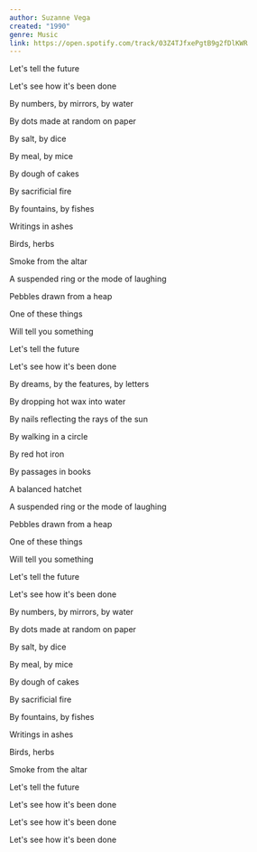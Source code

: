 ```yaml
---
author: Suzanne Vega
created: "1990"
genre: Music
link: https://open.spotify.com/track/03Z4TJfxePgtB9g2fDlKWR
---
```


Let's tell the future

Let's see how it's been done

By numbers, by mirrors, by water

By dots made at random on paper

By salt, by dice

By meal, by mice

By dough of cakes

By sacrificial fire

By fountains, by fishes

Writings in ashes

Birds, herbs

Smoke from the altar

A suspended ring or the mode of laughing

Pebbles drawn from a heap

One of these things

Will tell you something

Let's tell the future

Let's see how it's been done

By dreams, by the features, by letters

By dropping hot wax into water

By nails reflecting the rays of the sun

By walking in a circle

By red hot iron

By passages in books

A balanced hatchet

A suspended ring or the mode of laughing

Pebbles drawn from a heap

One of these things

Will tell you something

Let's tell the future

Let's see how it's been done

By numbers, by mirrors, by water

By dots made at random on paper

By salt, by dice

By meal, by mice

By dough of cakes

By sacrificial fire

By fountains, by fishes

Writings in ashes

Birds, herbs

Smoke from the altar

Let's tell the future

Let's see how it's been done

Let's see how it's been done

Let's see how it's been done
